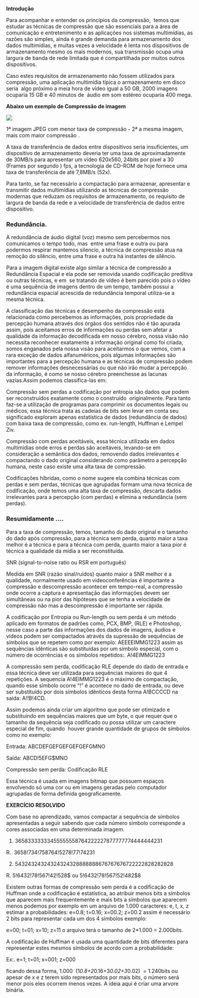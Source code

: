 **Introdução**

Para acompanhar e entender os princípios da compressão,  temos que estudar as técnicas de compressão que são essenciais para a área de comunicação e entretenimento e as aplicações nos sistemas multimídias, as razões são simples, ainda é grande demanda para armazenamento dos dados multimídias, e muitas vezes a velocidade é lenta nos dispositivos de armazenamento mesmo os mais modernos, sua transmissão ocupa uma largura de banda de rede limitada que é compartilhada por muitos outros dispositivos.

Caso estes requisitos de armazenamento não fossem utilizados para compressão, uma aplicação multimídia típica o armazenamento em disco seria  algo próximo a meia hora de vídeo igual a 50 GB, 2000 imagens ocuparia 15 GB e 40 minutos de  áudio em som estéreo ocuparia 400 mega.

**Abaixo um exemplo de Compressão de imagem**

[![](https://img.uninove.br/static/0/0/0/0/0/0/0/2/6/5/9/265933/13873.png)](https://img.uninove.br/static/0/0/0/0/0/0/0/2/6/5/9/265933/13873.png)

1ª imagem JPEG com menor taxa de compressão - 2ª a mesma imagem, mais com maior compressão .

A taxa de transferência de dados entre dispositivos seria insuficientes, um dispositivo de armazenamento deveria ter uma taxa de aproximadamente de 30MB/s para apresentar um vídeo 620x560, 24bits por pixel a 30 (Frames por segundo ) fps, a tecnologia de CD-ROM de hoje fornece uma taxa de transferência de até 7,8MB/s (52x).

Para tanto, se faz necessário a compactação para armazenar, apresentar e transmitir dados multimídias utilizando as técnicas de compressão modernas que reduzam os requisitos de armazenamento, os requisito de largura de banda da rede e a velocidade de transferência de dados entre dispositivo.

### Redundância.

A redundância de áudio digital (voz) mesmo sem percebermos nos comunicamos o tempo todo, mas  entre uma frase e outra ou para podermos respirar mantemos silencio, a técnica de compressão atua na remoção do silêncio, entre uma frase e outra há instantes de silêncio.

Para a imagem digital existe algo similar a técnica de compressão a Redundância Espacial e ela pode ser removida usando codificação preditiva ou outras técnicas, e em  se tratando de vídeo é bem parecido pois o vídeo é uma sequência de imagens dentro de um tempo, também possui a redundância espacial acrescida de redundância temporal utiliza-se a mesma técnica.

A classificação das técnicas e desempenho da compressão está relacionada como percebemos as informações, pois propriedade da percepção humana através dos órgãos dos sentidos não é tão apurada assim, pois aceitamos erros de informações ou perdas sem afetar a qualidade da informação decodificada em nosso cérebro, nossa visão não necessita reconhecer exatamente a informação original como foi criada, somos enganados pela nossa visão para aceitarmos o que vemos, com a rara exceção de dados alfanuméricos, pois algumas informações são importantes para a percepção humana e as técnicas de compressão podem remover informações desnecessárias ou que não irão mudar a percepção da informação, é como se nosso cérebro preenchesse as lacunas vazias.Assim podemos classifica-las em:

Compressão sem perdas a codificação por entropia são dados que podem ser reconstruídos exatamente como o construído  originalmente. Para tanto faz-se a utilização de programas para comprimir os documentos legais ou médicos, essa técnica trata as cadeias de bits sem levar em conta seu significado exploram apenas estatística de dados (redundância de dados) com baixa taxa de compressão, como ex. run-length, Huffman e Lempel Ziv.

Compressão com perdas aceitáveis, essa técnica utilizada em dados multimídias onde erros e perdas são aceitáveis, levando-se em consideração a semântica dos dados, removendo dados irrelevantes e compactando o dado original considerando como parâmetro a percepção humana, neste caso existe uma alta taxa de compressão.

Codificações híbridas, como o nome sugere ela combina técnicas com perdas e sem perdas, técnicas que agrupadas formam uma nova técnica de codificação, onde temos uma alta taxa de compressão, descarta dados irrelevantes para a percepção (com perdas) e elimina a redundância (sem perdas).

### Resumidamente ....

Para a taxa de compressão, temos, tamanho do dado original e o tamanho do dado após compressão, para a técnica sem perda, quanto maior a taxa melhor é a técnica e para a técnica com perda, quanto maior a taxa pior é técnica a qualidade da mídia a ser reconstituída.

SNR (signal-to-noise ratio ou RSR em português)

Medida em SNR (razão sinal/ruídos) quanto maior a SNR melhor é a qualidade, normalmente usado em videoconferências é importante a compressão e descompressão acontecer em tempo-real, a compressão onde ocorre a captura e apresentação das informações devem ser simultâneas ou na pior das hipóteses que se tenha a velocidade de compressão não mas a descompressão é importante ser rápida.

A codificação por Entropia ou Run-length ou sem perda é um método aplicado em formatos de padrões como, PCX, BMP, (RLE) e Photoshop, nesse caso a parte das informações dos dados de imagens, áudios e vídeos podem ser compactados através da supressão de sequências de símbolos que se repetem como por exemplo: AEEEEIMMG1223 assim as sequências idênticas são substituídas por um símbolo especial, com o número de ocorrências e os símbolos repetidos:. A!4EIMMG1223

A compressão sem perda, codificação RLE depende do dado de entrada e essa técnica deve ser utilizada para sequências maiores do que 4 repetições. A sequencia A!4EIMMG1223 é o máximo de compactação, quando esse símbolo ocorre “!” é acontece no dado de entrada, ou deve ser substituído por dois símbolos idênticos desta forma A!BCCCCD na saída: A!!B!4CD.

Assim podemos ainda criar um algoritmo que pode ser otimizado e substituindo em sequências maiores que um byte, o que requer que o tamanho da sequência seja codificado ou possa utilizar um caractere especial de fim, quando  houver grande quantidade de grupos de símbolos como no exemplo:

Entrada: ABCDEFGEFGEFGEFGEFGMNO

Saída: ABCD!5EFG$MNO

Compressão sem perda: Codificação RLE

Essa técnica é usada em imagens bitmap que possuem espaços envolvendo só uma cor ou em imagens geradas pelo computador agrupadas de forma definida geograficamente.

**EXERCÍCIO RESOLVIDO**

Com base no aprendizado, vamos compactar a sequência de símbolos apresentadas a seguir sabendo que cada número símbolo corresponde a cores associadas em uma determinada imagem.

1) 36583333333455555558764222227877777774444444231

R.  3658!734!758764!5278!77!74231

2) 54324324324324324328888888676767676722222828282828

R. 5!6432$!78!567$!42!528$ ou 5!6432$!78!567$!52!482$8

Existem outras formas de compressão sem perda é a codificação de Huffman onde a codificação é estatística, ao atribuir menos bits a símbolos que aparecem mais frequentemente e mais bits a símbolos que aparecem menos podemos por exemplo em um arquivo de 1.000 caracteres: e, t, x, z estimar a probabilidades: e=0.8; t=0.16; x=00.2; z=00.2 assim é necessário 2 bits para representar cada um dos 4 símbolos exemplo:

e=00; t=01; x=10; z=11 o arquivo terá o tamanho de 2*1.000 = 2.000bits.

A codificação de Huffman é usada uma quantidade de bits diferentes para representar estes mesmos símbolos de acordo com a probabilidade:

Ex:. e=1; t=01; x=001; z=000

ficando dessa forma, 1.000  (1*0.8+2*0.16+3*0.02+3*0.02)  = 1.240bits ou apesar de x e z terem sido representados por mais bits, o número será menor pois eles ocorrem menos vezes. A ideia aqui é criar uma arvore binária.